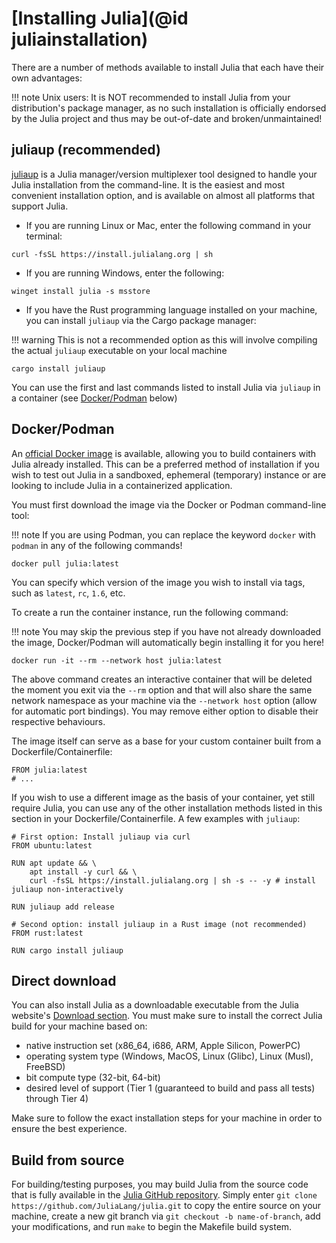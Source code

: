 # [Installing Julia](@id juliainstallation)

There are a number of methods available to install Julia that each have their own advantages:

!!! note
    Unix users: It is NOT recommended to install Julia from your distribution's package manager, as no such installation 
    is officially endorsed by the Julia project and thus may be out-of-date and broken/unmaintained!

## juliaup (recommended)

[juliaup](https://github.com/JuliaLang/juliaup.git) is a Julia manager/version multiplexer tool designed to handle your Julia
installation from the command-line. 
It is the easiest and most convenient installation option, and is available on almost all platforms that support Julia.

- If you are running Linux or Mac, enter the following command in your terminal:
```
curl -fsSL https://install.julialang.org | sh
```  

- If you are running Windows, enter the following:
```
winget install julia -s msstore
```

- If you have the Rust programming language installed on your machine, you can install `juliaup` via the Cargo package manager:

!!! warning
    This is not a recommended option as this will involve compiling the actual `juliaup` executable on your local machine

```
cargo install juliaup
``` 

You can use the first and last commands listed to install Julia via `juliaup` in a container (see [Docker/Podman](#Docker/Podman) below)

## Docker/Podman

An [official Docker image](https://hub.docker.com/_/julia) is available, allowing you to build containers with Julia already installed.
This can be a preferred method of installation if you wish to test out Julia in a sandboxed, ephemeral (temporary) instance or are looking 
to  include Julia in a containerized application.

You must first download the image via the Docker or Podman command-line tool:

!!! note
    If you are using Podman, you can replace the keyword `docker` with `podman` in any of the following commands!

```
docker pull julia:latest
```

You can specify which version of the image you wish to install via tags, such as `latest`, `rc`, `1.6`, etc.

To create a run the container instance, run the following command:

!!! note
    You may skip the previous step if you have not already downloaded the image, Docker/Podman will automatically begin installing it for 
    you here!

```
docker run -it --rm --network host julia:latest
```

The above command creates an interactive container that will be deleted the moment you exit via the `--rm` option and that will also 
share the same network namespace as your machine via the `--network host` option (allow for automatic port bindings). You may remove
either option to disable their respective behaviours.

The image itself can serve as a base for your custom container built from a Dockerfile/Containerfile:

```
FROM julia:latest
# ...
```

If you wish to use a different image as the basis of your container, yet still require Julia, you can use any of the other installation
methods listed in this section in your Dockerfile/Containerfile. A few examples with `juliaup`:

```
# First option: Install juliaup via curl
FROM ubuntu:latest

RUN apt update && \
    apt install -y curl && \
    curl -fsSL https://install.julialang.org | sh -s -- -y # install juliaup non-interactively

RUN juliaup add release

# Second option: install juliaup in a Rust image (not recommended)
FROM rust:latest

RUN cargo install juliaup
```

## Direct download

You can also install Julia as a downloadable executable from the Julia website's [Download section](https://julialang.org/downloads/). 
You must make sure to install the correct Julia build for your machine based on:
- native instruction set (x86_64, i686, ARM, Apple Silicon, PowerPC)
- operating system type (Windows, MacOS, Linux (Glibc), Linux (Musl), FreeBSD)
- bit compute type (32-bit, 64-bit)
- desired level of support (Tier 1 (guaranteed to build and pass all tests) through Tier 4)

Make sure to follow the exact installation steps for your machine in order to ensure the best experience.

## Build from source

For building/testing purposes, you may build Julia from the source code that is fully available in the [Julia GitHub repository](https://github.com/JuliaLang/julia.git).
Simply enter `git clone https://github.com/JuliaLang/julia.git` to copy the entire source on your machine, create a new git branch via `git checkout -b name-of-branch`,
add your modifications, and run `make` to begin the Makefile build system.